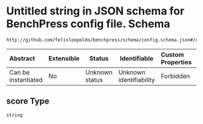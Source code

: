# Untitled string in JSON schema for BenchPress config file. Schema

```txt
http://github.com/felixleopoldo/benchpress/schema/config.schema.json#/definitions/fges/properties/score
```




| Abstract            | Extensible | Status         | Identifiable            | Custom Properties | Additional Properties | Access Restrictions | Defined In                                                                  |
| :------------------ | ---------- | -------------- | ----------------------- | :---------------- | --------------------- | ------------------- | --------------------------------------------------------------------------- |
| Can be instantiated | No         | Unknown status | Unknown identifiability | Forbidden         | Allowed               | none                | [config.schema.json\*](../../out/config.schema.json "open original schema") |

## score Type

`string`
